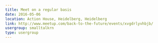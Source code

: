 ```yaml
---
title: Meet on a regular basis
date: 2016-05-06
location: Action House, Heidelberg, Heidelberg
link: http://www.meetup.com/back-to-the-future/events/xvgdrlyvhbjb/
usergroup: smalltalkrn
type: usergroup
---
```

